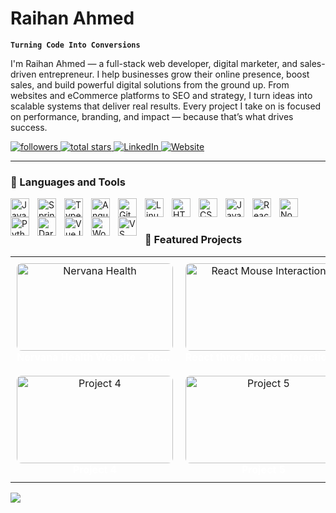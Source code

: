 # Raihan Ahmed

**`Turning Code Into Conversions`**

I'm Raihan Ahmed — a full-stack web developer, digital marketer, and sales-driven entrepreneur. I help businesses grow their online presence, boost sales, and build powerful digital solutions from the ground up. From websites and eCommerce platforms to SEO and strategy, I turn ideas into scalable systems that deliver real results. Every project I take on is focused on performance, branding, and impact — because that’s what drives success.

<p align="left">
  <a href="https://github.com/raihanahmedfaraz?tab=followers">
    <img alt="followers" title="Follow me on GitHub" src="https://custom-icon-badges.demolab.com/github/followers/raihanahmedfaraz?color=236ad3&labelColor=1155ba&style=for-the-badge&logo=github&label=Follow&logoColor=white"/>
  </a>
  <a href="https://github.com/raihanahmedfaraz?tab=repositories&sort=stargazers">
    <img alt="total stars" title="Total stars on GitHub" src="https://custom-icon-badges.demolab.com/github/stars/raihanahmedfaraz?color=55960c&style=for-the-badge&labelColor=488207&logo=star"/>
  </a>
  <a href="https://www.linkedin.com/in/raihanahmedfaraz/">
    <img alt="LinkedIn" title="Connect on LinkedIn" src="https://custom-icon-badges.demolab.com/badge/-LinkedIn-0A66C2?style=for-the-badge&logo=linkedin&logoColor=white"/>
  </a>
  <a href="https://raihanahmed.info">
    <img alt="Website" title="Visit My Website" src="https://custom-icon-badges.demolab.com/badge/-Portfolio-000?style=for-the-badge&logo=web&logoColor=white"/>
  </a>
</p>

---

### 🧰 Languages and Tools

<img align="left" alt="Java" width="30px" style="padding-right:10px;" src="https://cdn.jsdelivr.net/gh/devicons/devicon/icons/java/java-original.svg"/>
<img align="left" alt="Spring" width="30px" style="padding-right:10px;" src="https://cdn.jsdelivr.net/gh/devicons/devicon/icons/spring/spring-original.svg" />
<img align="left" alt="TypeScript" width="30px" style="padding-right:10px;" src="https://cdn.jsdelivr.net/gh/devicons/devicon/icons/typescript/typescript-plain.svg" />
<img align="left" alt="Angular" width="30px" style="padding-right:10px;" src="https://cdn.jsdelivr.net/gh/devicons/devicon/icons/angularjs/angularjs-plain.svg" />
<img align="left" alt="Git" width="30px" style="padding-right:10px;" src="https://cdn.jsdelivr.net/gh/devicons/devicon/icons/git/git-original.svg" />
<img align="left" alt="Linux" width="30px" style="padding-right:10px;" src="https://cdn.jsdelivr.net/gh/devicons/devicon/icons/linux/linux-original.svg" />
<img align="left" alt="HTML" width="30px" style="padding-right:10px;" src="https://cdn.jsdelivr.net/gh/devicons/devicon/icons/html5/html5-plain.svg" />
<img align="left" alt="CSS" width="30px" style="padding-right:10px;" src="https://cdn.jsdelivr.net/gh/devicons/devicon/icons/css3/css3-plain.svg" />
<img align="left" alt="JavaScript" width="30px" style="padding-right:10px;" src="https://cdn.jsdelivr.net/gh/devicons/devicon/icons/javascript/javascript-plain.svg" />
<img align="left" alt="React" width="30px" style="padding-right:10px;" src="https://cdn.jsdelivr.net/gh/devicons/devicon/icons/react/react-original.svg" />
<img align="left" alt="NodeJS" width="30px" style="padding-right:10px;" src="https://cdn.jsdelivr.net/gh/devicons/devicon/icons/nodejs/nodejs-original.svg" />
<img align="left" alt="Python" width="30px" style="padding-right:10px;" src="https://cdn.jsdelivr.net/gh/devicons/devicon/icons/python/python-plain.svg" />
<img align="left" alt="Dart" width="30px" style="padding-right:10px;" src="https://cdn.jsdelivr.net/gh/devicons/devicon/icons/dart/dart-original.svg" />
<img align="left" alt="VueJS" width="30px" style="padding-right:10px;" src="https://cdn.jsdelivr.net/gh/devicons/devicon/icons/vuejs/vuejs-original.svg" />
<img align="left" alt="WordPress" width="30px" style="padding-right:10px;" src="https://cdn.jsdelivr.net/gh/devicons/devicon/icons/wordpress/wordpress-plain.svg" />
<img align="left" alt="VS Code" width="30px" style="padding-right:10px;" src="https://cdn.jsdelivr.net/gh/devicons/devicon/icons/vscode/vscode-original.svg" />
<br />

#


### 💼 Featured Projects

<table>
  <tr>
    <td align="center" width="260" style="padding:10px;">
      <a href="https://nervana.reformcollective.com" target="_blank" style="text-decoration:none;">
        <img src="https://assets.awwwards.com/awards/submissions/2025/01/679acfb60ba40217910375.png" width="250" height="140" style="border-radius:8px; object-fit: cover;" alt="Nervana Health"/>
      </a><br/>
      <b style="color:white; text-decoration:none; display: inline-block; width: 250px; white-space: nowrap; overflow: hidden; text-overflow: ellipsis;">
        Nervana Health Website - React
      </b>
    </td>
    <td align="center" width="260" style="padding:10px;">
      <a href="https://inspirux.com" target="_blank" style="text-decoration:none;">
        <img src="https://s7.ezgif.com/tmp/ezgif-7bf3fc546d3ebe.gif" width="250" height="140" style="border-radius:8px; object-fit: cover;" alt="React Mouse Interaction"/>
      </a><br/>
      <b style="color:white; text-decoration:none; display: inline-block; width: 250px; white-space: nowrap; overflow: hidden; text-overflow: ellipsis;">
        React three Mouse Interaction - React
      </b>
    </td>
    <td align="center" width="260" style="padding:10px;">
      <a href="https://your-project-3.com" target="_blank" style="text-decoration:none;">
        <img src="https://raihanahmed.info/wp-content/uploads/2024/11/76_1x_shots_so.png" width="250" height="140" style="border-radius:8px; object-fit: cover;" alt="AWMA"/>
      </a><br/>
      <b style="color:white; text-decoration:none; display: inline-block; width: 250px; white-space: nowrap; overflow: hidden; text-overflow: ellipsis;">
        AWMA
      </b>
    </td>
  </tr>
  <tr>
    <td align="center" width="260" style="padding:10px;">
      <a href="https://your-project-4.com" target="_blank" style="text-decoration:none;">
        <img src="https://raihanahmed.info/wp-content/uploads/2024/11/308_1x_shots_so.png" width="250" height="140" style="border-radius:8px; object-fit: cover;" alt="Project 4"/>
      </a><br/>
      <b style="color:white; text-decoration:none; display: inline-block; width: 250px; white-space: nowrap; overflow: hidden; text-overflow: ellipsis;">
        Project 4
      </b>
    </td>
    <td align="center" width="260" style="padding:10px;">
      <a href="https://your-project-5.com" target="_blank" style="text-decoration:none;">
        <img src="https://raihanahmed.info/wp-content/uploads/2024/11/347_1x_shots_so.png" width="250" height="140" style="border-radius:8px; object-fit: cover;" alt="Project 5"/>
      </a><br/>
      <b style="color:white; text-decoration:none; display: inline-block; width: 250px; white-space: nowrap; overflow: hidden; text-overflow: ellipsis;">
        Project 5
      </b>
    </td>
    <td align="center" width="260" style="padding:10px;">
      <a href="https://your-project-6.com" target="_blank" style="text-decoration:none;">
        <img src="https://raihanahmed.info/wp-content/uploads/2024/11/793_1x_shots_so.png" width="250" height="140" style="border-radius:8px; object-fit: cover;" alt="Project 6"/>
      </a><br/>
      <b style="color:white; text-decoration:none; display: inline-block; width: 250px; white-space: nowrap; overflow: hidden; text-overflow: ellipsis;">
        Project 6
      </b>
    </td>
  </tr>
</table>






[<img src="https://custom-icon-badges.demolab.com/badge/-Follow%20Me%20on%20LinkedIn-blue?style=for-the-badge&logo=linkedin&logoColor=white"/>](https://www.linkedin.com/in/raihanahmedfaraz/)
